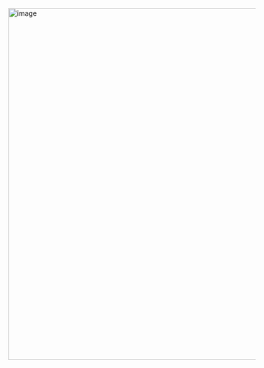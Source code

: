 <img width="716" alt="image" src="https://github.com/user-attachments/assets/0dc77bdf-a4fd-492b-a31f-3e5531e1cf6d">
